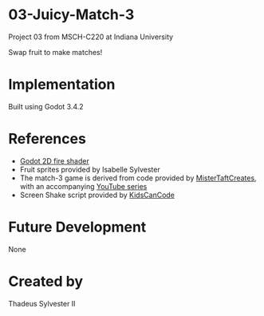 # 03-Juicy-Match-3
Project 03 from MSCH-C220 at Indiana University

Swap fruit to make matches!

# Implementation
Built using Godot 3.4.2

# References
 * [Godot 2D fire shader](https://godotshaders.com/shader/2d-fire/)
 * Fruit sprites provided by Isabelle Sylvester
 * The match-3 game is derived from code provided by [MisterTaftCreates](https://github.com/mistertaftcreates/Godot_match_3), with an accompanying [YouTube series](https://www.youtube.com/playlist?list=PL4vbr3u7UKWqwQlvwvgNcgDL1p_3hcNn2)
 * Screen Shake script provided by [KidsCanCode](https://kidscancode.org/godot_recipes/2d/screen_shake/)

# Future Development
None

# Created by
Thadeus Sylvester II
